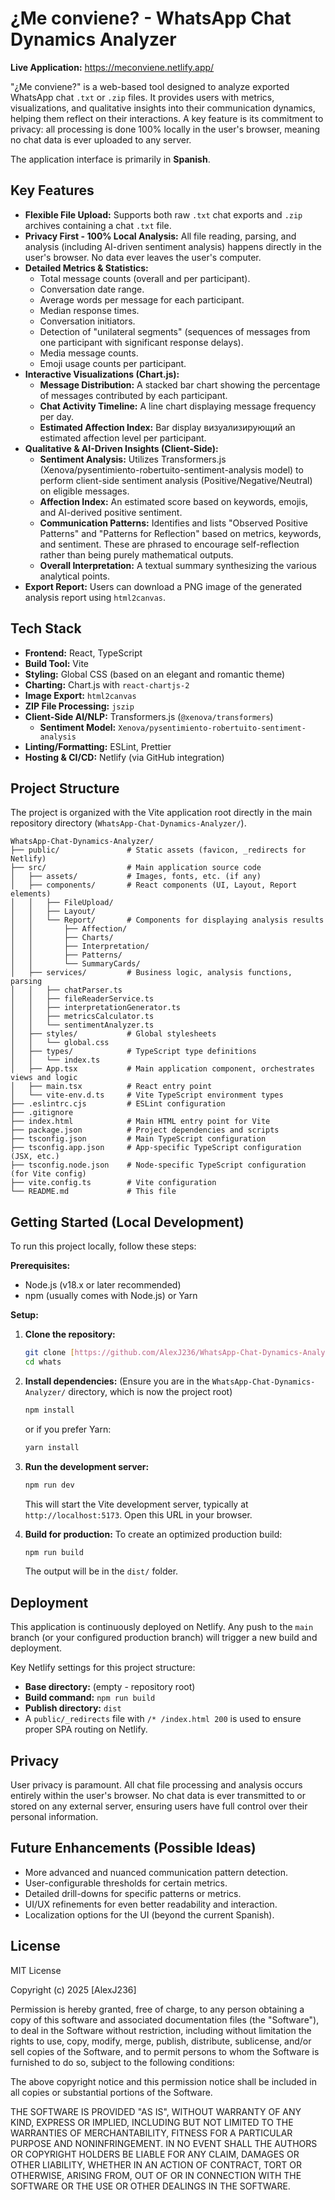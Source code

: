 ﻿# ¿Me conviene? - WhatsApp Chat Dynamics Analyzer

**Live Application:** https://meconviene.netlify.app/

"¿Me conviene?" is a web-based tool designed to analyze exported WhatsApp chat `.txt` or `.zip` files. It provides users with metrics, visualizations, and qualitative insights into their communication dynamics, helping them reflect on their interactions. A key feature is its commitment to privacy: all processing is done 100% locally in the user's browser, meaning no chat data is ever uploaded to any server.

The application interface is primarily in **Spanish**.

## Key Features

* **Flexible File Upload:** Supports both raw `.txt` chat exports and `.zip` archives containing a chat `.txt` file.
* **Privacy First - 100% Local Analysis:** All file reading, parsing, and analysis (including AI-driven sentiment analysis) happens directly in the user's browser. No data ever leaves the user's computer.
* **Detailed Metrics & Statistics:**
    * Total message counts (overall and per participant).
    * Conversation date range.
    * Average words per message for each participant.
    * Median response times.
    * Conversation initiators.
    * Detection of "unilateral segments" (sequences of messages from one participant with significant response delays).
    * Media message counts.
    * Emoji usage counts per participant.
* **Interactive Visualizations (Chart.js):**
    * **Message Distribution:** A stacked bar chart showing the percentage of messages contributed by each participant.
    * **Chat Activity Timeline:** A line chart displaying message frequency per day.
    * **Estimated Affection Index:** Bar display визуализирующий an estimated affection level per participant.
* **Qualitative & AI-Driven Insights (Client-Side):**
    * **Sentiment Analysis:** Utilizes Transformers.js (Xenova/pysentimiento-robertuito-sentiment-analysis model) to perform client-side sentiment analysis (Positive/Negative/Neutral) on eligible messages.
    * **Affection Index:** An estimated score based on keywords, emojis, and AI-derived positive sentiment.
    * **Communication Patterns:** Identifies and lists "Observed Positive Patterns" and "Patterns for Reflection" based on metrics, keywords, and sentiment. These are phrased to encourage self-reflection rather than being purely mathematical outputs.
    * **Overall Interpretation:** A textual summary synthesizing the various analytical points.
* **Export Report:** Users can download a PNG image of the generated analysis report using `html2canvas`.

## Tech Stack

* **Frontend:** React, TypeScript
* **Build Tool:** Vite
* **Styling:** Global CSS (based on an elegant and romantic theme)
* **Charting:** Chart.js with `react-chartjs-2`
* **Image Export:** `html2canvas`
* **ZIP File Processing:** `jszip`
* **Client-Side AI/NLP:** Transformers.js (`@xenova/transformers`)
    * **Sentiment Model:** `Xenova/pysentimiento-robertuito-sentiment-analysis`
* **Linting/Formatting:** ESLint, Prettier
* **Hosting & CI/CD:** Netlify (via GitHub integration)

## Project Structure

The project is organized with the Vite application root directly in the main repository directory (`WhatsApp-Chat-Dynamics-Analyzer/`).
```
WhatsApp-Chat-Dynamics-Analyzer/
├── public/               # Static assets (favicon, _redirects for Netlify)
├── src/                  # Main application source code
│   ├── assets/           # Images, fonts, etc. (if any)
│   ├── components/       # React components (UI, Layout, Report elements)
│   │   ├── FileUpload/
│   │   ├── Layout/
│   │   └── Report/       # Components for displaying analysis results
│   │       ├── Affection/
│   │       ├── Charts/
│   │       ├── Interpretation/
│   │       ├── Patterns/
│   │       └── SummaryCards/
│   ├── services/         # Business logic, analysis functions, parsing
│   │   ├── chatParser.ts
│   │   ├── fileReaderService.ts
│   │   ├── interpretationGenerator.ts
│   │   ├── metricsCalculator.ts
│   │   └── sentimentAnalyzer.ts
│   ├── styles/           # Global stylesheets
│   │   └── global.css
│   ├── types/            # TypeScript type definitions
│   │   └── index.ts
│   ├── App.tsx           # Main application component, orchestrates views and logic
│   ├── main.tsx          # React entry point
│   └── vite-env.d.ts     # Vite TypeScript environment types
├── .eslintrc.cjs         # ESLint configuration
├── .gitignore
├── index.html            # Main HTML entry point for Vite
├── package.json          # Project dependencies and scripts
├── tsconfig.json         # Main TypeScript configuration
├── tsconfig.app.json     # App-specific TypeScript configuration (JSX, etc.)
├── tsconfig.node.json    # Node-specific TypeScript configuration (for Vite config)
├── vite.config.ts        # Vite configuration
└── README.md             # This file
```

## Getting Started (Local Development)

To run this project locally, follow these steps:

**Prerequisites:**
* Node.js (v18.x or later recommended)
* npm (usually comes with Node.js) or Yarn

**Setup:**

1.  **Clone the repository:**
    ```bash
    git clone [https://github.com/AlexJ236/WhatsApp-Chat-Dynamics-Analyzer](https://github.com/AlexJ236/WhatsApp-Chat-Dynamics-Analyzer)
    cd whats
    ```

2.  **Install dependencies:**
    (Ensure you are in the `WhatsApp-Chat-Dynamics-Analyzer/` directory, which is now the project root)
    ```bash
    npm install
    ```
    or if you prefer Yarn:
    ```bash
    yarn install
    ```

3.  **Run the development server:**
    ```bash
    npm run dev
    ```
    This will start the Vite development server, typically at `http://localhost:5173`. Open this URL in your browser.

4.  **Build for production:**
    To create an optimized production build:
    ```bash
    npm run build
    ```
    The output will be in the `dist/` folder.

## Deployment

This application is continuously deployed on Netlify. Any push to the `main` branch (or your configured production branch) will trigger a new build and deployment.

Key Netlify settings for this project structure:
* **Base directory:** (empty - repository root)
* **Build command:** `npm run build`
* **Publish directory:** `dist`
* A `public/_redirects` file with `/* /index.html 200` is used to ensure proper SPA routing on Netlify.

## Privacy
User privacy is paramount. All chat file processing and analysis occurs entirely within the user's browser. No chat data is ever transmitted to or stored on any external server, ensuring users have full control over their personal information.

## Future Enhancements (Possible Ideas)

* More advanced and nuanced communication pattern detection.
* User-configurable thresholds for certain metrics.
* Detailed drill-downs for specific patterns or metrics.
* UI/UX refinements for even better readability and interaction.
* Localization options for the UI (beyond the current Spanish).

## License

MIT License

Copyright (c) 2025 [AlexJ236]

Permission is hereby granted, free of charge, to any person obtaining a copy
of this software and associated documentation files (the "Software"), to deal
in the Software without restriction, including without limitation the rights
to use, copy, modify, merge, publish, distribute, sublicense, and/or sell
copies of the Software, and to permit persons to whom the Software is
furnished to do so, subject to the following conditions:

The above copyright notice and this permission notice shall be included in all
copies or substantial portions of the Software.

THE SOFTWARE IS PROVIDED "AS IS", WITHOUT WARRANTY OF ANY KIND, EXPRESS OR
IMPLIED, INCLUDING BUT NOT LIMITED TO THE WARRANTIES OF MERCHANTABILITY,
FITNESS FOR A PARTICULAR PURPOSE AND NONINFRINGEMENT. IN NO EVENT SHALL THE
AUTHORS OR COPYRIGHT HOLDERS BE LIABLE FOR ANY CLAIM, DAMAGES OR OTHER
LIABILITY, WHETHER IN AN ACTION OF CONTRACT, TORT OR OTHERWISE, ARISING FROM,
OUT OF OR IN CONNECTION WITH THE SOFTWARE OR THE USE OR OTHER DEALINGS IN THE
SOFTWARE.
